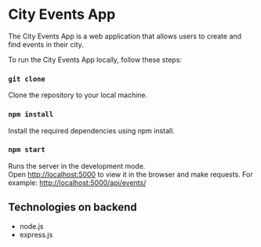 # City Events App

The City Events App is a web application that allows users to create and find events in their city. 

To run the City Events App locally, follow these steps:

### `git clone`

Clone the repository to your local machine.

### `npm install`

Install the required dependencies using npm install.

### `npm start`

Runs the server in the development mode.\
Open [http://localhost:5000](http://localhost:5000) to view it in the browser and make requests. For example: [http://localhost:5000/api/events/](http://localhost:5000/api/events/) 

## Technologies on backend
* node.js
* express.js
